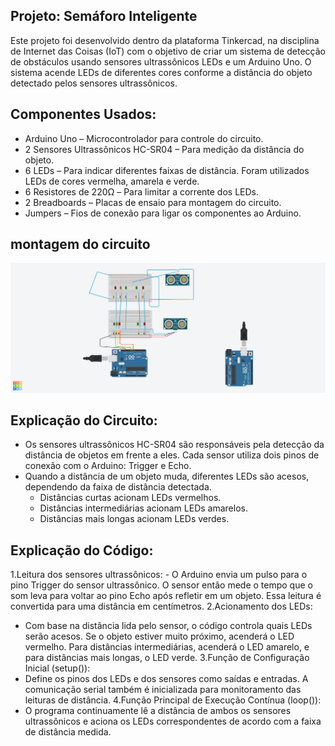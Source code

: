 ## Projeto: Semáforo Inteligente

Este projeto foi desenvolvido dentro da plataforma Tinkercad, na disciplina de Internet das Coisas (IoT)
com o objetivo de criar um sistema de detecção de obstáculos usando sensores ultrassônicos
LEDs e um Arduino Uno. O sistema acende LEDs de diferentes cores conforme a distância do objeto detectado pelos sensores ultrassônicos.

## Componentes Usados:

- Arduino Uno – Microcontrolador para controle do circuito.
- 2 Sensores Ultrassônicos HC-SR04 – Para medição da distância do objeto.
- 6 LEDs – Para indicar diferentes faixas de distância. Foram utilizados LEDs de cores vermelha, amarela e verde.
- 6 Resistores de 220Ω – Para limitar a corrente dos LEDs.
- 2 Breadboards – Placas de ensaio para montagem do circuito.
- Jumpers – Fios de conexão para ligar os componentes ao Arduino.

## montagem do circuito
![imagem do circuito](semaforointeligente.png)
## Explicação do Circuito:

- Os sensores ultrassônicos HC-SR04 são responsáveis pela detecção da distância de objetos em frente a eles. Cada sensor utiliza dois pinos de conexão com o Arduino: Trigger e Echo.
- Quando a distância de um objeto muda, diferentes LEDs são acesos, dependendo da faixa de distância detectada.
   - Distâncias curtas acionam LEDs vermelhos.
   - Distâncias intermediárias acionam LEDs amarelos.
   - Distâncias mais longas acionam LEDs verdes.
## Explicação do Código:
  1.Leitura dos sensores ultrassônicos:
    - O Arduino envia um pulso para o pino Trigger do sensor ultrassônico. O sensor então mede o tempo que o som leva para voltar ao pino Echo após refletir em um objeto. Essa leitura é convertida para uma distância em centímetros.
  2.Acionamento dos LEDs:
   - Com base na distância lida pelo sensor, o código controla quais LEDs serão acesos. Se o objeto estiver muito próximo, acenderá o LED vermelho. Para distâncias intermediárias, acenderá o LED amarelo, e para distâncias mais longas, o LED verde.
  3.Função de Configuração Inicial (setup()):
   - Define os pinos dos LEDs e dos sensores como saídas e entradas. A comunicação serial também é inicializada para monitoramento das leituras de distância.
  4.Função Principal de Execução Contínua (loop()):
   - O programa continuamente lê a distância de ambos os sensores ultrassônicos e aciona os LEDs correspondentes de acordo com a faixa de distância medida.
